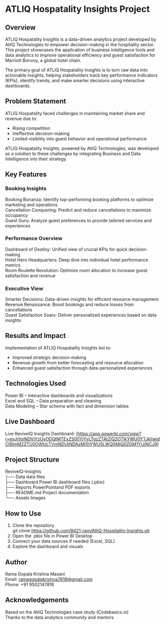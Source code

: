 # ATLIQ Hospatality Insights Project

## Overview
ATLIQ Hospatality Insights is a data-driven analytics project developed by AtliQ Technologies to empower decision-making in the hospitality sector. This project showcases the application of business intelligence tools and data analytics to improve operational efficiency and guest satisfaction for Marriott Bonvoy, a global hotel chain.

The primary goal of ATLIQ Hospatality Insights is to turn raw data into actionable insights, helping stakeholders track key performance indicators (KPIs), identify trends, and make smarter decisions using interactive dashboards.

## Problem Statement
ATLIQ Hospatality faced challenges in maintaining market share and revenue due to:
- Rising competition
- Ineffective decision-making
- Limited visibility into guest behavior and operational performance

ATLIQ Hospatality Insights, powered by AtliQ Technologies, was developed as a solution to these challenges by integrating Business and Data Intelligence into their strategy.

## Key Features

### Booking Insights
Booking Bonanza: Identify top-performing booking platforms to optimize marketing and operations  
Cancellation Conquering: Predict and reduce cancellations to maximize occupancy  
Guest Guru: Analyze guest preferences to provide tailored services and experiences

### Performance Overview
Dashboard of Destiny: Unified view of crucial KPIs for quick decision-making  
Hotel Hero Headquarters: Deep dive into individual hotel performance metrics  
Room Roulette Revolution: Optimize room allocation to increase guest satisfaction and revenue

### Executive View
Smarter Decisions: Data-driven insights for efficient resource management  
Revenue Renaissance: Boost bookings and reduce losses from cancellations  
Guest Satisfaction Soars: Deliver personalized experiences based on data insights

## Results and Impact

Implementation of ATLIQ Hospatality Insights led to:
- Improved strategic decision-making
- Revenue growth from better forecasting and resource allocation
- Enhanced guest satisfaction through data-personalized experiences

## Technologies Used
Power BI – Interactive dashboards and visualizations  
Excel and SQL – Data preparation and cleaning   
Data Modeling – Star schema with fact and dimension tables

## Live Dashboard
Live ReviveIQ Insights Dashboard: [https://app.powerbi.com/view?r=eyJrIjoiNDVjYzUyODQtMTExZS00YjYyLTgzZTAtZjQ2OTlkYWU0YTJkIiwidCI6ImM2ZTU0OWIzLTVmNDUtNDAzMi1hYWU5LWQ0MjQ0ZGM1YjJjNCJ9]

## Project Structure

ReviveIQ-Insights  
├── Data                  data files  
├── Dashboard             Power BI dashboard files (.pbix)  
├── Reports               PowerPointand  PDF exports  
├── README.md             Project documentation  
└── Assets                Images

## How to Use
1. Clone the repository  
   git clone [https://github.com/8421-ram/AtliQ-Hospitality-Insights.git
](https://github.com/8421-ram/AtliQ-Hospitality-Insights-)
2. Open the .pbix file in Power BI Desktop  
3. Connect your data sources if needed (Excel, SQL)  
4. Explore the dashboard and visuals  

## Author
Rama Gopala Krishna Masani  
Email: ramagopalakrishna7818@gmail.com  
Phone: +91 9502147818    


## Acknowledgements
Based on the AtliQ Technologies case study (Codebasics.io)  
Thanks to the data analytics community and mentors
